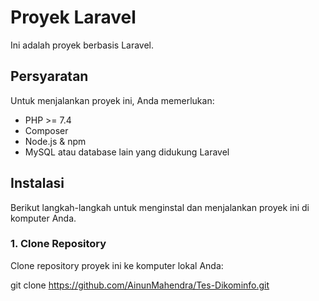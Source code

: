 # Proyek Laravel

Ini adalah proyek berbasis Laravel.

## Persyaratan

Untuk menjalankan proyek ini, Anda memerlukan:

- PHP >= 7.4
- Composer
- Node.js & npm
- MySQL atau database lain yang didukung Laravel

## Instalasi

Berikut langkah-langkah untuk menginstal dan menjalankan proyek ini di komputer Anda.

### 1. Clone Repository

Clone repository proyek ini ke komputer lokal Anda:

git clone https://github.com/AinunMahendra/Tes-Dikominfo.git

